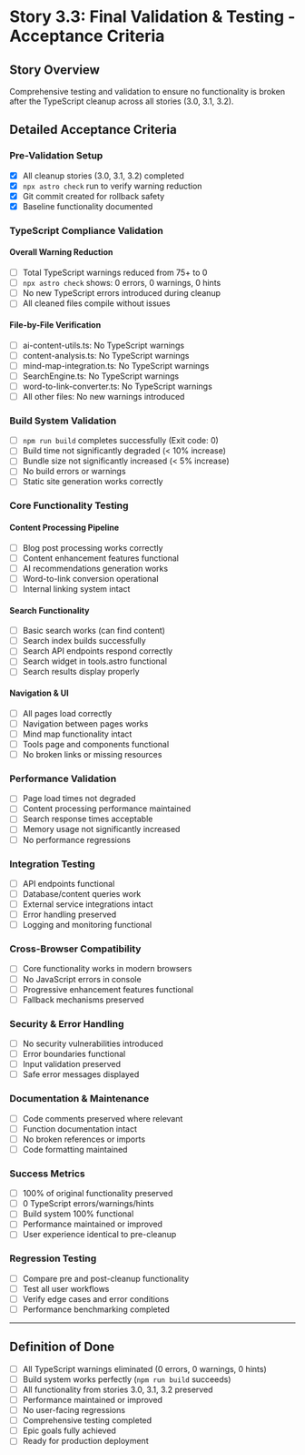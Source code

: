# Story 3.3: Final Validation & Testing - Acceptance Criteria

## Story Overview
Comprehensive testing and validation to ensure no functionality is broken after the TypeScript cleanup across all stories (3.0, 3.1, 3.2).

## Detailed Acceptance Criteria

### **Pre-Validation Setup**
- [x] All cleanup stories (3.0, 3.1, 3.2) completed
- [x] `npx astro check` run to verify warning reduction
- [x] Git commit created for rollback safety
- [x] Baseline functionality documented

### **TypeScript Compliance Validation**

#### **Overall Warning Reduction**
- [ ] Total TypeScript warnings reduced from 75+ to 0
- [ ] `npx astro check` shows: 0 errors, 0 warnings, 0 hints
- [ ] No new TypeScript errors introduced during cleanup
- [ ] All cleaned files compile without issues

#### **File-by-File Verification**
- [ ] ai-content-utils.ts: No TypeScript warnings
- [ ] content-analysis.ts: No TypeScript warnings
- [ ] mind-map-integration.ts: No TypeScript warnings
- [ ] SearchEngine.ts: No TypeScript warnings
- [ ] word-to-link-converter.ts: No TypeScript warnings
- [ ] All other files: No new warnings introduced

### **Build System Validation**
- [ ] `npm run build` completes successfully (Exit code: 0)
- [ ] Build time not significantly degraded (< 10% increase)
- [ ] Bundle size not significantly increased (< 5% increase)
- [ ] No build errors or warnings
- [ ] Static site generation works correctly

### **Core Functionality Testing**

#### **Content Processing Pipeline**
- [ ] Blog post processing works correctly
- [ ] Content enhancement features functional
- [ ] AI recommendations generation works
- [ ] Word-to-link conversion operational
- [ ] Internal linking system intact

#### **Search Functionality**
- [ ] Basic search works (can find content)
- [ ] Search index builds successfully
- [ ] Search API endpoints respond correctly
- [ ] Search widget in tools.astro functional
- [ ] Search results display properly

#### **Navigation & UI**
- [ ] All pages load correctly
- [ ] Navigation between pages works
- [ ] Mind map functionality intact
- [ ] Tools page and components functional
- [ ] No broken links or missing resources

### **Performance Validation**
- [ ] Page load times not degraded
- [ ] Content processing performance maintained
- [ ] Search response times acceptable
- [ ] Memory usage not significantly increased
- [ ] No performance regressions

### **Integration Testing**
- [ ] API endpoints functional
- [ ] Database/content queries work
- [ ] External service integrations intact
- [ ] Error handling preserved
- [ ] Logging and monitoring functional

### **Cross-Browser Compatibility**
- [ ] Core functionality works in modern browsers
- [ ] No JavaScript errors in console
- [ ] Progressive enhancement features functional
- [ ] Fallback mechanisms preserved

### **Security & Error Handling**
- [ ] No security vulnerabilities introduced
- [ ] Error boundaries functional
- [ ] Input validation preserved
- [ ] Safe error messages displayed

### **Documentation & Maintenance**
- [ ] Code comments preserved where relevant
- [ ] Function documentation intact
- [ ] No broken references or imports
- [ ] Code formatting maintained

### **Success Metrics**
- [ ] 100% of original functionality preserved
- [ ] 0 TypeScript errors/warnings/hints
- [ ] Build system 100% functional
- [ ] Performance maintained or improved
- [ ] User experience identical to pre-cleanup

### **Regression Testing**
- [ ] Compare pre and post-cleanup functionality
- [ ] Test all user workflows
- [ ] Verify edge cases and error conditions
- [ ] Performance benchmarking completed

---

## Definition of Done
- [ ] All TypeScript warnings eliminated (0 errors, 0 warnings, 0 hints)
- [ ] Build system works perfectly (`npm run build` succeeds)
- [ ] All functionality from stories 3.0, 3.1, 3.2 preserved
- [ ] Performance maintained or improved
- [ ] No user-facing regressions
- [ ] Comprehensive testing completed
- [ ] Epic goals fully achieved
- [ ] Ready for production deployment
